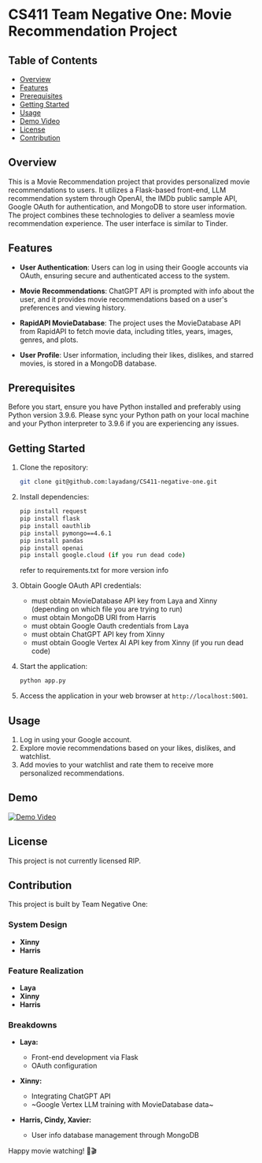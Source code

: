 # CS411 Team Negative One: Movie Recommendation Project

## Table of Contents

- [Overview](#overview)
- [Features](#features)
- [Prerequisites](#prerequisites)
- [Getting Started](#getting-started)
- [Usage](#usage)
- [Demo Video](#demo)
- [License](#license)
- [Contribution](#contribution)

## Overview

This is a Movie Recommendation project that provides personalized movie recommendations to users. It utilizes a Flask-based front-end, LLM recommendation system through OpenAI, the IMDb public sample API, Google OAuth for authentication, and MongoDB to store user information. The project combines these technologies to deliver a seamless movie recommendation experience. The user interface is similar to Tinder. 

## Features

- **User Authentication**: Users can log in using their Google accounts via OAuth, ensuring secure and authenticated access to the system.

- **Movie Recommendations**: ChatGPT API is prompted with info about the user, and it provides movie recommendations based on a user's preferences and viewing history.

- **RapidAPI MovieDatabase**: The project uses the MovieDatabase API from RapidAPI to fetch movie data, including titles, years, images, genres, and plots.

- **User Profile**: User information, including their likes, dislikes, and starred movies, is stored in a MongoDB database.

## Prerequisites

Before you start, ensure you have Python installed and preferably using Python version 3.9.6. Please sync your Python path on your local machine and your Python interpreter to 3.9.6 if you are experiencing any issues.

## Getting Started

1. Clone the repository:

   ```bash
   git clone git@github.com:layadang/CS411-negative-one.git
   ```

2. Install dependencies:

   ```bash
   pip install request
   pip install flask
   pip install oauthlib
   pip install pymongo==4.6.1
   pip install pandas
   pip install openai
   pip install google.cloud (if you run dead code)
   ```
   refer to requirements.txt for more version info

3. Obtain Google OAuth API credentials:

   - must obtain MovieDatabase API key from Laya and Xinny (depending on which file you are trying to run)
   - must obtain MongoDB URI from Harris
   - must obtain Google Oauth credentials from Laya
   - must obtain ChatGPT API key from Xinny
   - must obtain Google Vertex AI API key from Xinny (if you run dead code)

5. Start the application:

   ```bash
   python app.py
   ```

6. Access the application in your web browser at `http://localhost:5001`.

## Usage

1. Log in using your Google account.
2. Explore movie recommendations based on your likes, dislikes, and watchlist.
3. Add movies to your watchlist and rate them to receive more personalized recommendations.

## Demo
[![Demo Video](https://i1.ytimg.com/vi/u75CO8YKH8s/sddefault.jpg)](https://www.youtube.com/watch?v=u75CO8YKH8s)


## License

This project is not currently licensed RIP.

## Contribution

This project is built by Team Negative One:

### System Design
- **Xinny**
- **Harris**

### Feature Realization
- **Laya**
- **Xinny**
- **Harris**

### Breakdowns
- **Laya:**
  - Front-end development via Flask
  - OAuth configuration

- **Xinny:**
  - Integrating ChatGPT API
  - ~Google Vertex LLM training with MovieDatabase data~

- **Harris, Cindy, Xavier:**
  - User info database management through MongoDB

Happy movie watching! 🍿🎬
